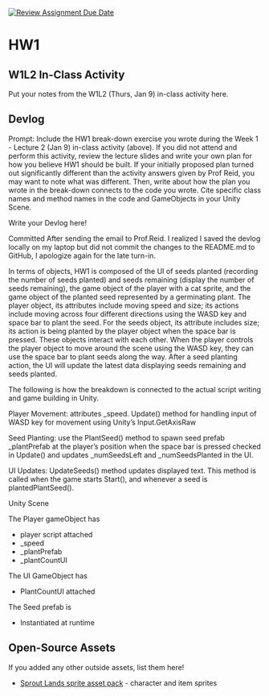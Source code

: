 [![Review Assignment Due Date](https://classroom.github.com/assets/deadline-readme-button-22041afd0340ce965d47ae6ef1cefeee28c7c493a6346c4f15d667ab976d596c.svg)](https://classroom.github.com/a/MjLLqDcN)
# HW1
## W1L2 In-Class Activity

Put your notes from the W1L2 (Thurs, Jan 9) in-class activity here.

## Devlog
Prompt: Include the HW1 break-down exercise you wrote during the Week 1 - Lecture 2 (Jan 9) in-class activity (above). If you did not attend and perform this activity, review the lecture slides and write your own plan for how you believe HW1 should be built. If your initially proposed plan turned out significantly different than the activity answers given by Prof Reid, you may want to note what was different. Then, write about how the plan you wrote in the break-down connects to the code you wrote. Cite specific class names and method names in the code and GameObjects in your Unity Scene.


Write your Devlog here!

Committed After sending the email to Prof.Reid. I realized I saved the devlog locally on my laptop but did not commit the changes to the README.md to GitHub, I apologize again for the late turn-in.

In terms of objects, HW1 is composed of the UI of seeds planted (recording the number of seeds planted) and seeds remaining (display the number of seeds remaining), the game object of the player with a cat sprite, and the game object of the planted seed represented by a germinating plant. The player object, its attributes include moving speed and size; its actions include moving across four different directions using the WASD key and space bar to plant the seed. For the seeds object, its attribute includes size; its action is being planted by the player object when the space bar is pressed. These objects interact with each other. When the player controls the player object to move around the scene using the WASD key, they can use the space bar to plant seeds along the way. After a seed planting action, the UI will update the latest data displaying seeds remaining and seeds planted.

The following is how the breakdown is connected to the actual script writing and game building in Unity.

Player Movement: attributes _speed. Update() method for handling input of WASD key for movement using Unity’s Input.GetAxisRaw


Seed Planting: use the PlantSeed() method to spawn seed prefab _plantPrefab at the player’s position when the space bar is pressed checked in Update() and updates _numSeedsLeft and _numSeedsPlanted in the UI.

UI Updates: UpdateSeeds() method updates displayed text. This method is called when the game starts Start(), and whenever a seed is plantedPlantSeed().

Unity Scene

The Player gameObject has
- player script attached
- _speed
- _plantPrefab
- _plantCountUI 

The UI GameObject has
- PlantCountUI attached

The Seed prefab is 
- Instantiated at runtime


## Open-Source Assets
If you added any other outside assets, list them here!
- [Sprout Lands sprite asset pack](https://cupnooble.itch.io/sprout-lands-asset-pack) - character and item sprites
